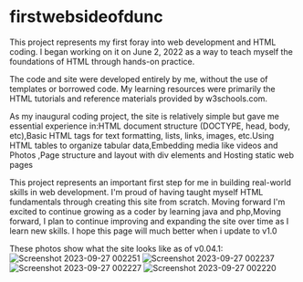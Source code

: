 # firstwebsideofdunc

This project represents my first foray into web development and HTML coding. I began working on it on June 2, 2022 as a way to teach myself the foundations of HTML through hands-on practice.

The code and site were developed entirely by me, without the use of templates or borrowed code. My learning resources were primarily the HTML tutorials and reference materials provided by w3schools.com.

As my inaugural coding project, the site is relatively simple but gave me essential experience in:HTML document structure (DOCTYPE, head, body, etc),Basic HTML tags for text formatting, lists, links, images, etc.Using HTML tables to organize tabular data,Embedding media like videos and Photos ,Page structure and layout with div elements and Hosting static web pages

This project represents an important first step for me in building real-world skills in web development. I'm proud of having taught myself HTML fundamentals through creating this site from scratch. Moving forward I'm excited to continue growing as a coder by learning java and php,Moving forward, I plan to continue improving and expanding the site over time as I learn new skills. I hope this page will much better when i update to v1.0

These photos show what the site looks like as of v0.04.1:
![Screenshot 2023-09-27 002251](https://github.com/dunc4009/firstwebsideofdunc/assets/105787911/01d8d7d6-f7f0-44be-b03c-e58b01057a69)
![Screenshot 2023-09-27 002237](https://github.com/dunc4009/firstwebsideofdunc/assets/105787911/858a6c79-d0e0-4c9d-b77f-c6dcd4e28063)
![Screenshot 2023-09-27 002227](https://github.com/dunc4009/firstwebsideofdunc/assets/105787911/dc34b094-6dd8-4c76-8cd0-e63dffd81512)
![Screenshot 2023-09-27 002220](https://github.com/dunc4009/firstwebsideofdunc/assets/105787911/5a493d66-5ea0-4c70-a625-c37001d1746f)
